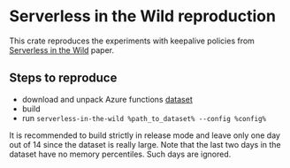 # Serverless in the Wild reproduction
This crate reproduces the experiments with keepalive policies from [Serverless in the Wild](https://www.usenix.org/conference/atc20/presentation/shahrad) paper.
## Steps to reproduce
- download and unpack Azure functions [dataset](https://github.com/Azure/AzurePublicDataset/blob/master/AzureFunctionsDataset2019.md)
- build
- run `serverless-in-the-wild %path_to_dataset% --config %config%`

It is recommended to build strictly in release mode and leave only one day out of 14 since the dataset is really large.
Note that the last two days in the dataset have no memory percentiles. Such days are ignored.
